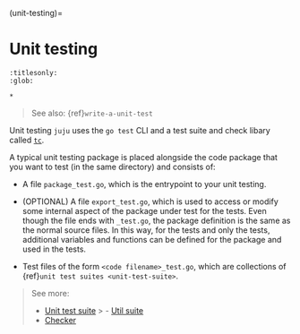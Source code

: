 (unit-testing)=
# Unit testing

```{toctree}
:titlesonly:
:glob:

*
```

> See also: {ref}`write-a-unit-test`

Unit testing `juju` uses the `go test` CLI and a test suite and check libary called [`tc`](https://github.com/juju/tc").

A typical unit testing package is placed alongside the code package that you want to test (in the same directory) and
consists of:

- A file `package_test.go`, which is the entrypoint to your unit testing.

- (OPTIONAL) A file `export_test.go`, which is used to access or modify some internal aspect of the package under test
  for the tests. Even though the file ends with `_test.go`, the package definition is the same as the normal source
  files. In this way, for the tests and only the tests, additional variables and functions can be defined for the
  package and used in the tests.

<!--Even though it's part of the `magic` package rather than the `test` package, we call it `_test` because Juju ignores all files with `_test`. This file acts like a bridge between the two packages.
-->

- Test files of the form `<code filename>_test.go`, which are collections of {ref}`unit test suites <unit-test-suite>`.

<!--
github.com/juju/juju/provider/magic:

- magic1.go

- magic1_test.go

- magic2.go

- magic2_test.go

- magic3.go

- magic3_test.go

-->
<!-- to provide a checkers and assert methods for the test writers.**-->

> See more:
> - [Unit test suite](unit-test-suite.md)
    >     - [Util suite](util-suite)
> - [Checker](checker.md)
